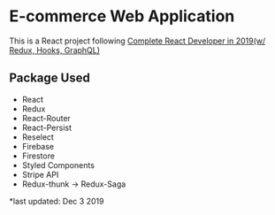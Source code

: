 # E-commerce Web Application

This is a React project following [Complete React Developer in 2019(w/ Redux, Hooks, GraphQL)](https://www.udemy.com/complete-react-developer-zero-to-mastery)

## Package Used

* React
* Redux
* React-Router
* React-Persist
* Reselect
* Firebase
* Firestore
* Styled Components
* Stripe API
* Redux-thunk -> Redux-Saga


*last updated: Dec 3 2019
